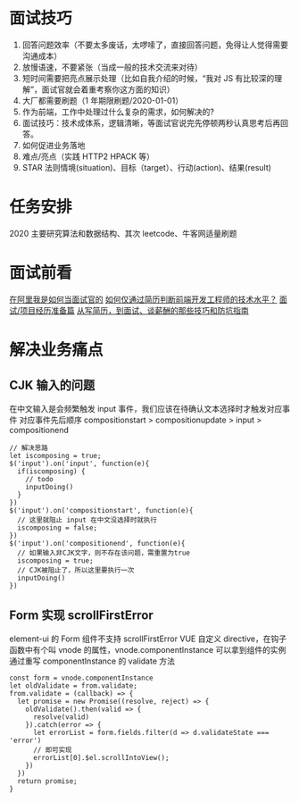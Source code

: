 # 面试技巧

1.  回答问题效率（不要太多废话，太啰嗦了，直接回答问题，免得让人觉得需要沟通成本）
2.  放慢语速，不要紧张（当成一般的技术交流来对待）
3.  短时间需要把亮点展示处理（比如自我介绍的时候，“我对 JS 有比较深的理解”，面试官就会着重考察你这方面的知识）
4.  大厂都需要刷题（1 年期限刷题/2020-01-01）
5.  作为前端，工作中处理过什么复杂的需求，如何解决的?
6.  面试技巧：技术成体系，逻辑清晰，等面试官说完先停顿两秒认真思考后再回答。
7.  如何促进业务落地
8.  难点/亮点（实践 HTTP2 HPACK 等）
9.  STAR 法则情境(situation)、目标（target）、行动(action)、结果(result)

# 任务安排

2020 主要研究算法和数据结构、其次 leetcode、牛客网适量刷题

# 面试前看

[在阿里我是如何当面试官的](https://juejin.im/post/5e6ebfa86fb9a07ca714d0ec)
[如何仅通过简历判断前端开发工程师的技术水平？](https://www.zhihu.com/question/352896523/answer/876463728?utm_source=wechat_session&utm_medium=social&utm_oi=663345137078505472)
[面试/项目经历准备篇](https://mp.weixin.qq.com/s/tkyGa6nxHVrqD6WoWGBNLg)
[从写简历，到面试、谈薪酬的那些技巧和防坑指南](https://mp.weixin.qq.com/s/KA9lTZlqySgc3JBBdBkZqA)

# 解决业务痛点

## CJK 输入的问题

在中文输入是会频繁触发 input 事件，我们应该在待确认文本选择时才触发对应事件
对应事件先后顺序
compositionstart > compositionupdate > input > compositionend

```
// 解决思路
let iscomposing = true;
$('input').on('input', function(e){
  if(iscomposing) {
    // todo
    inputDoing()
  }
})
$('input').on('compositionstart', function(e){
  // 这里就阻止 input 在中文没选择时就执行
  iscomposing = false;
})
$('input').on('compositionend', function(e){
  // 如果输入非CJK文字，则不存在该问题，需重置为true
  iscomposing = true;
  // CJK被阻止了，所以这里要执行一次
  inputDoing()
})
```

## Form 实现 scrollFirstError

element-ui 的 Form 组件不支持 scrollFirstError
VUE 自定义 directive，在钩子函数中有个叫 vnode 的属性，vnode.componentInstance 可以拿到组件的实例
通过重写 componentInstance 的 validate 方法

```
const form = vnode.componentInstance
let oldValidate = from.validate;
from.validate = (callback) => {
  let promise = new Promise((resolve, reject) => {
    oldValidate().then(valid => {
      resolve(valid)
    }).catch(error => {
      let errorList = form.fields.filter(d => d.validateState === 'error')
      // 即可实现
      errorList[0].$el.scrollIntoView();
    })
  })
  return promise;
}
```
